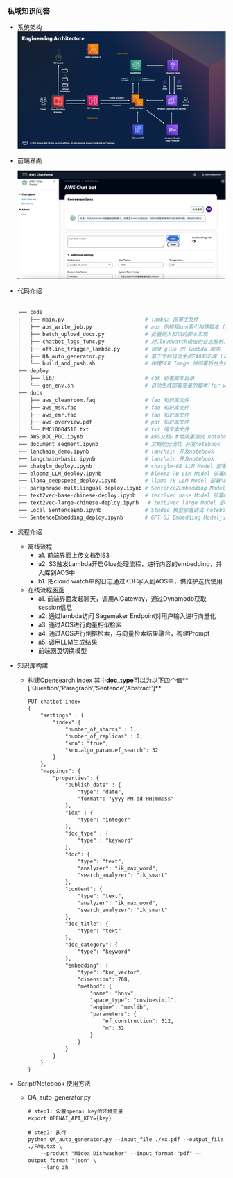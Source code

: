 ### 私域知识问答

- 系统架构
  ![arch](./arch.png)

- 前端界面
  
  ![console](./console.png)
  
- 代码介绍

  ```python
  .
  ├── code
  │   ├── main.py                          # lambda 部署主文件
  │   ├── aos_write_job.py                 # aos 倒排和knn索引构建脚本 (glue 部署)
  │   ├── batch_upload_docs.py             # 批量倒入知识的脚本实现
  │   ├── chatbot_logs_func.py             # 对Cloudwatch输出的日志解析，通过KDF同步到OpenSearch (lambda 脚本)
  │   ├── offline_trigger_lambda.py        # 调度 glue 的 lambda 脚本
  │   ├── QA_auto_generator.py             # 基于文档自动生成FAQ知识库 (离线前置处理)
  │   └── build_and_push.sh                # 构建ECR Image 供部署后台主服务
  ├── deploy
  │   ├── lib/                             # cdk 部署脚本目录
  │   └── gen_env.sh                       # 自动生成部署变量的脚本(for workshop)
  ├── docs
  │   ├── aws_cleanroom.faq                # faq 知识库文件
  │   ├── aws_msk.faq                      # faq 知识库文件
  │   ├── aws_emr.faq                      # faq 知识库文件
  │   ├── aws-overview.pdf                 # pdf 知识库文件
  │   └── PMC10004510.txt                  # txt 纯文本文件
  ├── AWS_DOC_POC.ipynb                    # AWS文档-本地效果测试 notebook
  ├── document_segment.ipynb               # 文档切分调优 开发notebook
  ├── lanchain_demo.ipynb                  # lanchain 开发notebook
  ├── langchain+basic.ipynb                # lanchain 开发notebook
  ├── chatglm_deploy.ipynb                 # chatglm-6B LLM Model 部署notebook
  ├── bloomz_LLM_deploy.ipynb              # bloomz-7B LLM Model 部署notebook
  ├── llama_deepspeed_deploy.ipynb         # llama-7B LLM Model 部署notebook
  ├── paraphrase-multilingual-deploy.ipynb # Sentence2Embedding Model 部署notebook
  ├── text2vec-base-chinese-deploy.ipynb   # text2vec base Model 部署notebook
  ├── text2vec-large-chinese-deploy.ipynb   # text2vec large Model 部署notebook
  ├── Local_SentenceEmb.ipynb              # Studio 模型部署调试 notebook
  └── SentenceEmbedding_deploy.ipynb       # GPT-6J Embedding Modeljumpstart部署 notebook
  ```

- 流程介绍

  - 离线流程
    - a1. 前端界面上传文档到S3
    - a2. S3触发Lambda开启Glue处理流程，进行内容的embedding，并入库到AOS中
    - b1. 把cloud watch中的日志通过KDF写入到AOS中，供维护迭代使用
  - 在线流程[网页](http://chatbotfe-1170248869.us-west-2.elb.amazonaws.com/chat#)
    - a1. 前端界面发起聊天，调用AIGateway，通过Dynamodb获取session信息
    - a2. 通过lambda访问 Sagemaker Endpoint对用户输入进行向量化
    - a3. 通过AOS进行向量相似检索
    - a4. 通过AOS进行倒排检索，与向量检索结果融合，构建Prompt
    - a5. 调用LLM生成结果 
    - 前端[网页](http://chatbotfe-1170248869.us-west-2.elb.amazonaws.com/chat#)切换模型

- 知识库构建
  
  + 构建Opensearch Index
    其中**doc_type**可以为以下四个值**['Question','Paragraph','Sentence','Abstract']**
    
    ```shell
    PUT chatbot-index
    {
        "settings" : {
            "index":{
                "number_of_shards" : 1,
                "number_of_replicas" : 0,
                "knn": "true",
                "knn.algo_param.ef_search": 32
            }
        },
        "mappings": {
            "properties": {
                "publish_date" : {
                    "type": "date",
                    "format": "yyyy-MM-dd HH:mm:ss"
                },
                "idx" : {
                    "type": "integer"
                },
                "doc_type" : {
                    "type" : "keyword"
                },
                "doc": {
                    "type": "text",
                    "analyzer": "ik_max_word",
                    "search_analyzer": "ik_smart"
                },
                "content": {
                    "type": "text",
                    "analyzer": "ik_max_word",
                    "search_analyzer": "ik_smart"
                },
                "doc_title": {
                    "type": "text"
                },
                "doc_category": {
                    "type": "keyword"
                },
                "embedding": {
                    "type": "knn_vector",
                    "dimension": 768,
                    "method": {
                        "name": "hnsw",
                        "space_type": "cosinesimil",
                        "engine": "nmslib",
                        "parameters": {
                            "ef_construction": 512,
                            "m": 32
                        }
                    }            
                }
            }
        }
    }
    ```
  
- Script/Notebook 使用方法
  - QA_auto_generator.py 

    ```shell
    # step1: 设置openai key的环境变量
    export OPENAI_API_KEY={key}
    
    # step2: 执行
    python QA_auto_generator.py --input_file ./xx.pdf --output_file ./FAQ.txt \
        --product "Midea Dishwasher" --input_format "pdf" --output_format "json" \
        --lang zh
    ```
